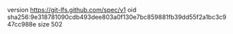 version https://git-lfs.github.com/spec/v1
oid sha256:9e318781090cdb493dee803a0f130e7bc859881fb39dd55f2a1bc3c947cc988e
size 502
